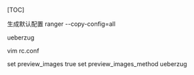 [TOC]

生成默认配置
ranger --copy-config=all

ueberzug

vim rc.conf

set preview_images true
set preview_images_method ueberzug